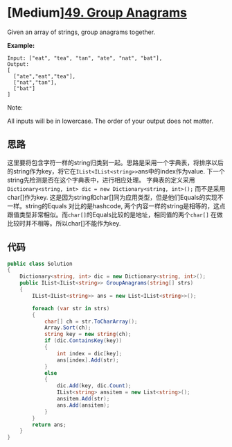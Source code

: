 # [Medium][49. Group Anagrams](https://leetcode.com/problems/group-anagrams/)

Given an array of strings, group anagrams together.

 **Example:**

```text
Input: ["eat", "tea", "tan", "ate", "nat", "bat"],
Output:
[
  ["ate","eat","tea"],
  ["nat","tan"],
  ["bat"]
]
```

Note:

All inputs will be in lowercase.
The order of your output does not matter.

## 思路

这里要将包含字符一样的string归类到一起。思路是采用一个字典表，将排序以后的string作为key，将它在`IList<IList<string>>`ans中的index作为value. 下一个string先检测是否在这个字典表中，进行相应处理。
字典表的定义采用`Dictionary<string, int> dic = new Dictionary<string, int>();` 而不是采用char[]作为key. 这是因为string和char[]同为应用类型，但是他们Equals的实现不一样。string的Equals 对比的是hashcode, 两个内容一样的string是相等的，这点跟值类型非常相似。而`char[]`的Equals比较的是地址，相同值的两个`char[]` 在做比较时并不相等。所以char[]不能作为key.

## 代码

```csharp
public class Solution
{
    Dictionary<string, int> dic = new Dictionary<string, int>();
    public IList<IList<string>> GroupAnagrams(string[] strs)
    {
        IList<IList<string>> ans = new List<IList<string>>();

        foreach (var str in strs)
        {
            char[] ch = str.ToCharArray();
            Array.Sort(ch);
            string key = new string(ch);
            if (dic.ContainsKey(key))
            {
                int index = dic[key];
                ans[index].Add(str);
            }
            else
            {
                dic.Add(key, dic.Count);
                IList<string> ansitem = new List<string>();
                ansitem.Add(str);
                ans.Add(ansitem);
            }
        }
        return ans;
    }
}
```
